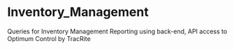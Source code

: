 # Inventory_Management
Queries for Inventory Management Reporting using back-end, API access to Optimum Control by TracRite
